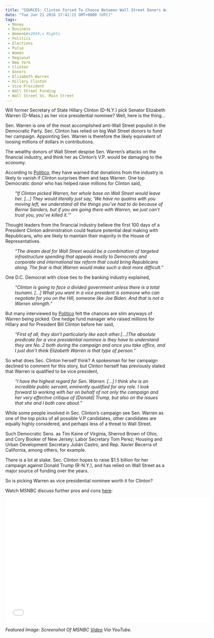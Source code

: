 ```yaml
---
title: "SOURCES: Clinton Forced To Choose Between Wall Street Donors And Elizabeth Warren"
date: "Tue Jun 21 2016 17:41:21 GMT+0000 (UTC)"
tags: 
 - Money
 - Business
 - Women&#x2019;s Rights
 - Politics
 - Elections
 - Pulse
 - Women
 - Regional
 - New York
 - Clinton
 - Donors
 - Elizabeth Warren
 - Hillary Clinton
 - Vice President
 - Wall Street Funding
 - Wall Street Vs. Main Street
---
```

<p><!-- Quick Adsense WordPress Plugin: http://quicksense.net/ --></p><p>Will former Secretary of State Hillary Clinton (D-N.Y.) pick Senator Elizabeth Warren (D-Mass.) as her vice presidential nominee? Well, here is the thing&#x2026;</p><p>Sen. Warren is one of the most accomplished anti-Wall Street populist in the Democratic Party. Sec. Clinton has relied on big Wall Street donors to fund her campaign. Appointing Sen. Warren is therefore the likely equivalent of loosing millions of dollars in contributions.</p><p>The wealthy donors of Wall Street despise Sen. Warren&#x2019;s attacks on the financial industry, and think her as Clinton&#x2019;s&#xA0;V.P. would be damaging to the economy.</p><p>According to <a href="http://www.politico.com/story/2016/06/elizabeth-warren-wall-street-vice-president-224489" onclick="__gaTracker(&apos;send&apos;, &apos;event&apos;, &apos;outbound-article&apos;, &apos;http://www.politico.com/story/2016/06/elizabeth-warren-wall-street-vice-president-224489&apos;, &apos;Politico&apos;);">Politico</a>, they have warned that donations from the industry is likely to vanish if Clinton surprises them and taps Warren. One top Democratic donor who has helped raise millions for Clinton said,</p><p style="padding-left: 30px;"><em>&#x201C;If Clinton picked Warren, her whole base on Wall Street would leave her. [&#x2026;] They would literally just say, &#x2018;We have no qualms with you moving left, we understand all the things you&#x2019;ve had to do because of Bernie Sanders, but if you are going there with Warren, we just can&#x2019;t trust you, you&#x2019;ve killed it.&#x2019;&#x201D;</em></p><p>Thought leaders from the financial industry believe the first 100 days of a President Clinton administration could feature potential deal making with Republicans, who are likely to maintain their majority in the House of Representatives.</p><p style="padding-left: 30px;"><em>&#x201C;The dream deal for Wall Street would be a combination of targeted infrastructure spending that appeals mostly to Democrats and corporate and international tax reform that could bring Republicans along. The fear is that Warren would make such a deal more difficult.&#x201D;</em></p><p>One D.C. Democrat with close ties to the banking industry explained,</p><p style="padding-left: 30px;"><em>&#x201C;Clinton is going to face a divided government unless there is a total tsunami. [&#x2026;] What you want in a vice president is someone who can negotiate for you on the Hill, someone like Joe Biden. And that is not a Warren strength.&#x201D;</em></p><p>But many interviewed by <a href="http://www.politico.com/story/2016/06/elizabeth-warren-wall-street-vice-president-224489" onclick="__gaTracker(&apos;send&apos;, &apos;event&apos;, &apos;outbound-article&apos;, &apos;http://www.politico.com/story/2016/06/elizabeth-warren-wall-street-vice-president-224489&apos;, &apos;Politico&apos;);">Politico</a> felt the chances are slim anyways of Warren being picked. One hedge fund manager who raised millions for Hillary and for President Bill Clinton before her said,</p><p style="padding-left: 30px;"><em>&#x201C;First of all, they don&#x2019;t particularly like each other.[&#x2026;]The absolute predicate for a vice presidential nominee is they have to understand they are No. 2 both during the campaign and once you take office, and I just don&#x2019;t think Elizabeth Warren is that type of person.&#x201D;</em></p><p>So what does Sec. Clinton herself think? A spokesman for her campaign declined to comment for this story, but Clinton herself has previously stated that Warren is qualified to be vice president,</p><p style="padding-left: 30px;"><em>&#x201C;I have the highest regard for Sen. Warren. [&#x2026;] I think she is an incredible public servant, eminently qualified for any role. I look forward to working with her on behalf of not only the campaign and her very effective critique of [Donald] Trump, but also on the issues that she and I both care about.&#x201D;</em></p><p>While some people involved in Sec. Clinton&#x2019;s campaign see Sen. Warren as one of the top picks of all&#xA0;possible V.P candidates, other candidates are equally highly considered, and perhaps less of a threat to Wall Street.</p><p><!-- Quick Adsense WordPress Plugin: http://quicksense.net/ --></p><p>Such Democratic Sens. as Tim Kaine of Virginia, Sherrod Brown of Ohio, and Cory Booker of New Jersey; Labor Secretary Tom Perez; Housing and Urban Development Secretary Juli&#xE1;n Castro, and Rep. Xavier Becerra of California, among others, for example.</p><p>There is a lot at stake. Sec. Clinton hopes to raise $1.5 billion for her campaign against Donald Trump (R-N.Y.), and has relied on Wall Street as a major source of funding over the years.</p><p>So is picking Warren as vice presidential nominee worth it for Clinton?</p><p>Watch MSNBC discuss further pros and cons <a href="https://www.youtube.com/watch?v=MiPJlIslHmY" onclick="__gaTracker(&apos;send&apos;, &apos;event&apos;, &apos;outbound-article&apos;, &apos;https://www.youtube.com/watch?v=MiPJlIslHmY&apos;, &apos;here&apos;);">here</a>:</p><p><span class="embed-youtube" style="text-align:center; display: block;"><iframe class="youtube-player" type="text/html" width="640" height="390" src="//www.youtube.com/embed/MiPJlIslHmY?version=3&amp;rel=1&amp;fs=1&amp;autohide=2&amp;showsearch=0&amp;showinfo=1&amp;iv_load_policy=1&amp;wmode=transparent" allowfullscreen="true" style="border:0;"></iframe></span></p><p><em>Featured Image: Screenshot Of MSNBC&#xA0;<a href="http://Featured image from video. https://www.youtube.com/watch?v=Br6lHdTyblY" onclick="__gaTracker(&apos;send&apos;, &apos;event&apos;, &apos;outbound-article&apos;, &apos;http://Featured image from video. https://www.youtube.com/watch?v=Br6lHdTyblY&apos;, &apos;Video&apos;);">Video</a>&#xA0;Via YouTube.</em></p><div style="font-size:0px;height:0px;line-height:0px;margin:0;padding:0;clear:both"></div>